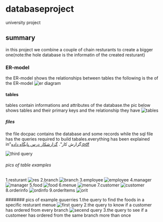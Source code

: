 # databaseproject
university project
## summary
in this project we combine a couple of chain resturants to create a bigger one(note:the hole database is the informatin of the created resturant)
### ER-model
the ER-model shows the relationships between tables the following is the of the ER-model
![er diagram](https://github.com/alipg8022/databaseproject/assets/138157586/7e396ef0-a7f8-4894-8545-1640195737e3)
#### tables
tables contain informations and attributes of the database.the pic below shows tables and their primary keys and the relationship they have
![tables](https://github.com/alipg8022/databaseproject/assets/138157586/a51308c5-d9de-4eae-a278-5ffab377700f)
##### files
the file docpac contains the database and some records while the sql file has the queries required to build tabales.everything has been explained in"گزارش کار".
[گزارشکار درس پایگاه داده.pdf](https://github.com/alipg8022/databaseproject/files/11919438/default.pdf)

![third query](https://github.com/alipg8022/databaseproject/assets/138157586/e100de4c-7e7d-4510-8746-e3b633ab8932)
###### pics of table examples
1.resturant
![res](https://github.com/alipg8022/databaseproject/assets/138157586/4d2b7406-1f00-41d2-914d-d39878660ef7)
2.branch
![branch](https://github.com/alipg8022/databaseproject/assets/138157586/f652db21-3d73-43c4-8342-2f428dde35c2)
3.employee
![employee](https://github.com/alipg8022/databaseproject/assets/138157586/647d5a36-2c40-4e5c-9de8-2377c20917dd)
4.manager
![manager](https://github.com/alipg8022/databaseproject/assets/138157586/3dd5c34f-3b64-4ffe-8406-5423c1f4c5a0)
5.food
![food](https://github.com/alipg8022/databaseproject/assets/138157586/7f20fb1a-7e00-4d7b-b4a6-7d577ecd737b)
6.menue
![menue](https://github.com/alipg8022/databaseproject/assets/138157586/82cbf20d-eee0-4418-ae58-99a0583efa8e)
7.customer
![customer](https://github.com/alipg8022/databaseproject/assets/138157586/783eba0f-677c-487e-8b84-1f81605ce100)
8.orderinfo
![ordinfo](https://github.com/alipg8022/databaseproject/assets/138157586/f88b6621-32f4-460b-9372-aa4008b4a129)
9.orderItems
![orit](https://github.com/alipg8022/databaseproject/assets/138157586/23378704-0a11-48da-865d-393422911a55)

####### pics of example quuerries
1.the query to find the foods in a specific resturant menue 
![first query](https://github.com/alipg8022/databaseproject/assets/138157586/16fe3d54-2935-4cd6-99c3-1c051d961ad5)
2.the query to know if a customer has ordered from every branch
![secend query](https://github.com/alipg8022/databaseproject/assets/138157586/110742bd-c42d-49ad-8fc4-6d44fc87f218)
3.the query to see if a customeer has ordered from the same branch more than once




